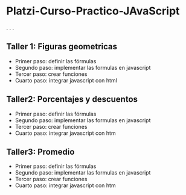 # Platzi-Curso-Practico-JAvaScript

. . .

## Taller 1:  Figuras geometricas

- Primer paso: definir las fórmulas
- Segundo paso: implementar las formulas en javascript
- Tercer paso: crear funciones
- Cuarto paso: integrar javascript con html

## Taller2: Porcentajes y descuentos

- Primer paso: definir las fórmulas
- Segundo paso: implementar las formulas en javascript
- Tercer paso: crear funciones
- Cuarto paso: integrar javascript con htm

## Taller3: Promedio

- Primer paso: definir las fórmulas
- Segundo paso: implementar las formulas en javascript
- Tercer paso: crear funciones
- Cuarto paso: integrar javascript con htm

